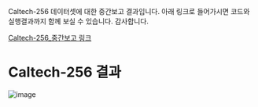 Caltech-256 데이터셋에 대한 중간보고 결과입니다.
아래 링크로 들어가시면 코드와 실행결과까지 함께 보실 수 있습니다.
감사합니다.

[Caltech-256_중간보고 링크](https://colab.research.google.com/drive/1HrOkaRsJL65pZXoSxtRS0FIVCffgc9vs#scrollTo=MQbv0hUj-B2o)

# Caltech-256 결과
![image](https://github.com/elmellamo/ML_Image_Classification_Team4/assets/90952132/8fa16ae6-a98c-4779-82de-8862fb846b0b)


